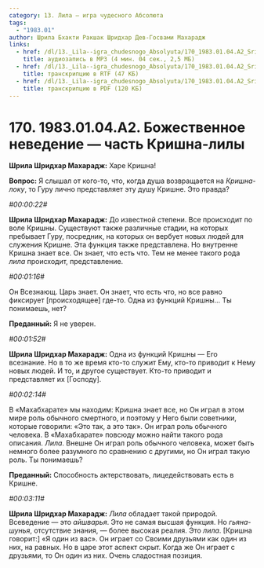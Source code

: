 ```yaml
---
category: 13. Лила — игра чудесного Абсолюта
tags:
  - "1983.01"
author: Шрила Бхакти Ракшак Шридхар Дев-Госвами Махарадж
links:
  - href: /dl/13._Lila--igra_chudesnogo_Absolyuta/170_1983.01.04.A2_SridharMj_Bojestvennoe_nevedenie-chast_Krishna-lily.mp3
    title: аудиозапись в MP3 (4 мин. 04 сек., 2,5 МБ)
  - href: /dl/13._Lila--igra_chudesnogo_Absolyuta/170_1983.01.04.A2_SridharMj_Bojestvennoe_nevedenie-chast_Krishna-lily.rtf
    title: транскрипцию в RTF (47 КБ)
  - href: /dl/13._Lila--igra_chudesnogo_Absolyuta/170_1983.01.04.A2_SridharMj_Bojestvennoe_nevedenie-chast_Krishna-lily.pdf
    title: транскрипцию в PDF (120 КБ)
---
```


# 170. 1983.01.04.A2. Божественное неведение — часть Кришна-лилы

**Шрила Шридхар Махарадж:** Харе Кришна!

**Вопрос:** Я слышал от кого-то, что, когда душа возвращается на *Кришна-локу*, то Гуру лично представляет эту душу Кришне. Это правда?

*#00:00:22#*

**Шрила Шридхар Махарадж:** До известной степени. Все происходит по воле Кришны. Существуют также различные стадии, на которых пребывает Гуру, посредник, на которых он вербует новых людей для служения Кришне. Эта функция также представлена. Но внутренне Кришна знает все. Он знает, что есть что. Тем не менее такого рода *лила* происходит, представление.

*#00:01:16#*

Он Всезнающ. Царь знает. Он знает, что есть что, но все равно фиксирует [происходящее] где-то. Одна из функций Кришны… Ты понимаешь, нет?

**Преданный:** Я не уверен.

*#00:01:52#*

**Шрила Шридхар Махарадж:** Одна из функций Кришны — Его всезнание. Но в то же время кто-то служит Ему, кто-то приводит к Нему новых людей. И то, и другое существует. Кто-то приводит и представляет их [Господу].

*#00:02:14#*

В «Махабхарате» мы находим: Кришна знает все, но Он играл в этом мире роль обычного смертного, и поэтому у Него были советники, которые говорили: «Это так, а это так». Он играл роль обычного человека. В «Махабхарате» повсюду можно найти такого рода описания. *Лила*. Внешне Он играл роль обычного человека, может быть немного более разумного по сравнению с другими, но Он играл такую роль. Ты понимаешь?

**Преданный:** Способность актерствовать, лицедействовать есть в Кришне.

*#00:03:11#*

**Шрила Шридхар Махарадж:** *Лила* обладает такой природой. Всеведение — это *айшварья*. Это не самая высшая функция. Но *гьяна-шунья*, отсутствие знания, — более высокая реалия. Это *лила*. [Кришна говорит:] «Я один из вас». Он играет со Своими друзьями как один из них, на равных. Но в царе этот аспект скрыт. Когда же Он играет с друзьями, то Он один из них. Очень сладостная позиция.

